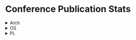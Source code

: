 # Conference Publication Stats

<details>
<summary>
Arch
</summary>
<IMG SRC="https://github.com/emeryberger/conference-foo/blob/main/graphs/ASPLOS.png" WIDTH="500"></IMG>
<IMG SRC="https://github.com/emeryberger/conference-foo/blob/main/graphs/HPCA.png" WIDTH="500"></IMG>
<IMG SRC="https://github.com/emeryberger/conference-foo/blob/main/graphs/ISCA.png" WIDTH="500"></IMG>
</details>

<details>
<summary>
OS
</summary>
<IMG SRC="https://github.com/emeryberger/conference-foo/blob/main/graphs/EuroSys.png" WIDTH="500"></IMG>
<IMG SRC="https://github.com/emeryberger/conference-foo/blob/main/graphs/FAST.png" WIDTH="500"></IMG>
<IMG SRC="https://github.com/emeryberger/conference-foo/blob/main/graphs/OSDI.png" WIDTH="500"></IMG>
<IMG SRC="https://github.com/emeryberger/conference-foo/blob/main/graphs/SOSP.png" WIDTH="500"></IMG>
<IMG SRC="https://github.com/emeryberger/conference-foo/blob/main/graphs/USENIX-ATC.png" WIDTH="500"></IMG>
</details>

<details>
<summary>
PL
</summary>
<IMG SRC="https://github.com/emeryberger/conference-foo/blob/main/graphs/CC.png" WIDTH="500"></IMG>
<IMG SRC="https://github.com/emeryberger/conference-foo/blob/main/graphs/ICFP.png" WIDTH="500"></IMG>
<IMG SRC="https://github.com/emeryberger/conference-foo/blob/main/graphs/ISMM.png" WIDTH="500"></IMG>
<IMG SRC="https://github.com/emeryberger/conference-foo/blob/main/graphs/OOPSLA.png" WIDTH="500"></IMG>
<IMG SRC="https://github.com/emeryberger/conference-foo/blob/main/graphs/PLDI.png" WIDTH="500"></IMG>
<IMG SRC="https://github.com/emeryberger/conference-foo/blob/main/graphs/POPL.png" WIDTH="500"></IMG>
<IMG SRC="https://github.com/emeryberger/conference-foo/blob/main/graphs/PPoPP.png" WIDTH="500"></IMG>
</details>
